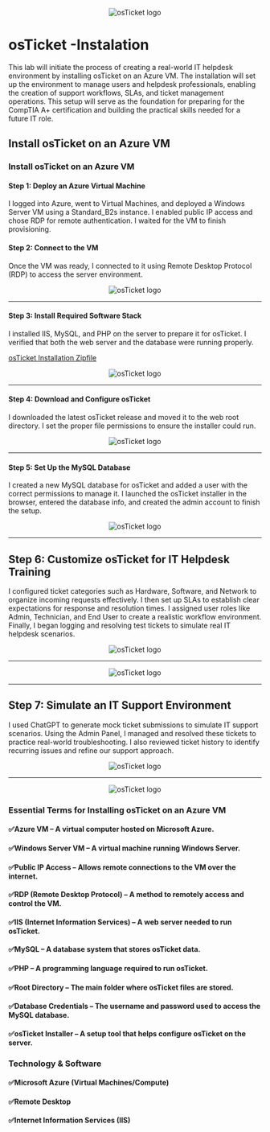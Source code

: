 <p align="center">
<img src="https://i.imgur.com/9dYCotk.png" alt="osTicket logo"/>
</p>

<h1>osTicket -Instalation</h1>
This lab will initiate the process of creating a real-world IT helpdesk environment by installing osTicket on an Azure VM. The installation will set up the environment to manage users and helpdesk professionals, enabling the creation of support workflows, SLAs, and ticket management operations. This setup will serve as the foundation for preparing for the CompTIA A+ certification and building the practical skills needed for a future IT role.<br />


<h2>Install osTicket on an Azure VM</h2>

### Install osTicket on an Azure VM

####  Step 1: Deploy an Azure Virtual Machine
 I logged into Azure, went to Virtual Machines, and deployed a Windows Server VM using a Standard_B2s instance. I enabled public IP access and chose RDP for remote authentication. I waited for the VM to finish provisioning.

#### Step 2: Connect to the VM
Once the VM was ready, I connected to it using Remote Desktop Protocol (RDP) to access the server environment.

<p align="center">
<img src="https://i.imgur.com/sPQWrFD.png" alt="osTicket logo"/>
</p>

***

#### Step 3: Install Required Software Stack
I installed IIS, MySQL, and PHP on the server to prepare it for osTicket. I verified that both the web server and the database were running properly.

[osTicket Installation Zipfile](https://drive.google.com/uc?export=download&id=1b3RBkXTLNGXbibeMuAynkfzdBC1NnqaD)

<p align="center">
<img src="https://i.imgur.com/P6KaEcz.png" alt="osTicket logo"/>
</p>

***

#### Step 4: Download and Configure osTicket
I downloaded the latest osTicket release and moved it to the web root directory. I set the proper file permissions to ensure the installer could run.

<p align="center">
<img src="https://i.imgur.com/mMY8PWg.png" alt="osTicket logo"/>
</p>

***

#### Step 5: Set Up the MySQL Database
I created a new MySQL database for osTicket and added a user with the correct permissions to manage it.
I launched the osTicket installer in the browser, entered the database info, and created the admin account to finish the setup.

<p align="center">
<img src="https://i.imgur.com/cSQfPCU.png" alt="osTicket logo"/>
</p>
 
***

## Step 6: Customize osTicket for IT Helpdesk Training
I configured ticket categories such as Hardware, Software, and Network to organize incoming requests effectively. I then set up SLAs to establish clear expectations for response and resolution times. I assigned user roles like Admin, Technician, and End User to create a realistic workflow environment. Finally, I began logging and resolving test tickets to simulate real IT helpdesk scenarios.

<p align="center">
<img src="https://i.imgur.com/hL5NElJ.png" alt="osTicket logo"/>
</p>

***

<p align="center">
<img src="https://i.imgur.com/BcUbygS.png" alt="osTicket logo"/>
</p>

*** 

## Step 7: Simulate an IT Support Environment 
I used ChatGPT to generate mock ticket submissions to simulate IT support scenarios. Using the Admin Panel, I managed and resolved these tickets to practice real-world troubleshooting. I also reviewed ticket history to identify recurring issues and refine our support approach.

<p align="center">
<img src="https://i.imgur.com/ba1CQKX.png" alt="osTicket logo"/>
</p>

***

<p align="center">
<img src="https://i.imgur.com/9QMDoJz.png" alt="osTicket logo"/>
</p>

### Essential Terms for Installing osTicket on an Azure VM

#### ✅Azure VM – A virtual computer hosted on Microsoft Azure.

#### ✅Windows Server VM – A virtual machine running Windows Server.

#### ✅Public IP Access – Allows remote connections to the VM over the internet.

#### ✅RDP (Remote Desktop Protocol) – A method to remotely access and control the VM.

#### ✅IIS (Internet Information Services) – A web server needed to run osTicket.

#### ✅MySQL – A database system that stores osTicket data.

#### ✅PHP – A programming language required to run osTicket.

#### ✅Root Directory – The main folder where osTicket files are stored.

#### ✅Database Credentials – The username and password used to access the MySQL database.

#### ✅osTicket Installer – A setup tool that helps configure osTicket on the server.

### Technology & Software

#### ✅Microsoft Azure (Virtual Machines/Compute)
  
#### ✅Remote Desktop
  
#### ✅Internet Information Services (IIS)
